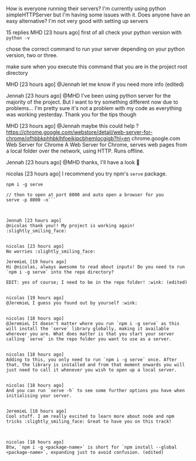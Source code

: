 How is everyone running their servers? I'm currently using python simpleHTTPServer but I'm having some issues with it. Does anyone have an easy alternative? I'm not very good with setting up servers


15 replies
MHD [23 hours ago]
first of all check your python version with `python -v`

chose the correct command to run your server depending on your python version, two or three. 

make sure when you execute this command that you are in the project root directory


MHD [23 hours ago]
@Jennah let me know if you need more info (edited)


Jennah [23 hours ago]
@MHD I've been using python server for the majority of the project. But I want to try something different now due to problems...  I'm pretty sure it's not a problem with my code as everything was working yesterday. Thank you for the tips though


MHD [23 hours ago]
@Jennah
maybe this could help ? 
https://chrome.google.com/webstore/detail/web-server-for-chrome/ofhbbkphhbklhfoeikjpcbhemlocgigb?hl=en
chrome.google.com
Web Server for Chrome
A Web Server for Chrome, serves web pages from a local folder over the network, using HTTP. Runs offline.
 


Jennah [23 hours ago]
@MHD thanks, I'll have a look :slightly_smiling_face:

nicolas [23 hours ago]
I recommend you try npm's `serve` package.

```// to install
npm i -g serve

// then to open at port 8000 and auto open a browser for you
serve -p 8000 -o```
 


Jennah [23 hours ago]
@nicolas thank you!! My project is working again! :slightly_smiling_face:


nicolas [23 hours ago]
No worries :slightly_smiling_face:

JeremieL [19 hours ago]
Hi @nicolas, always awesome to read about inputs! Do you need to run `npm i -g serve` into the repo directory? 

EDIT: yes of course; I need to be in the repo folder! :wink: (edited)


nicolas [19 hours ago]
@JeremieL I guess you found out by yourself :wink:


nicolas [18 hours ago]
@JeremieL It doesn't matter where you run `npm i -g serve` as this will install the `serve` library globally, making it available wherever you are. What does matter is that you start your server calling `serve` in the repo folder you want to use as a server.


nicolas [18 hours ago]
Adding to this, you only need to run `npm i -g serve` once. After that, the library is installed and from that moment onwards you will just need to call it whenever you wish to open up a local server.


nicolas [18 hours ago]
And you can run `serve -h` to see some further options you have when initialising your server.


JeremieL [18 hours ago]
Cool stuff. I am really excited to learn more about node and npm tricks :slightly_smiling_face: Great to have you on this track!



nicolas [18 hours ago]
Btw, `npm i -g <package-name>` is short for `npm install --global <package-name>`, expanding just to avoid confusion. (edited)
